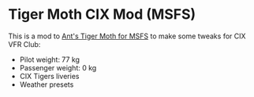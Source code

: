 # Tiger Moth CIX Mod (MSFS)

This is a mod to [Ant's Tiger Moth for MSFS](https://www.antsairplanes.com/msfstigermoth.html) to make some tweaks for CIX VFR Club:

- Pilot weight: 77 kg
- Passenger weight: 0 kg
- CIX Tigers liveries
- Weather presets
